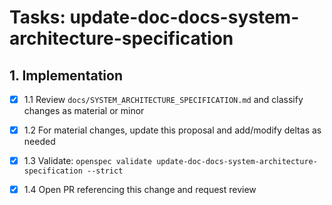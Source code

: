 # Tasks: update-doc-docs-system-architecture-specification

## 1. Implementation

- [x] 1.1 Review `docs/SYSTEM_ARCHITECTURE_SPECIFICATION.md` and classify changes as material or minor

- [x] 1.2 For material changes, update this proposal and add/modify deltas as needed

- [x] 1.3 Validate: `openspec validate update-doc-docs-system-architecture-specification --strict`

- [x] 1.4 Open PR referencing this change and request review
